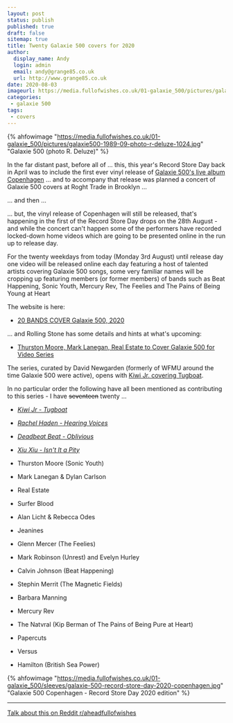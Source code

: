 ```yaml
---
layout: post
status: publish
published: true
draft: false
sitemap: true
title: Twenty Galaxie 500 covers for 2020
author:
  display_name: Andy
  login: admin
  email: andy@grange85.co.uk
  url: http://www.grange85.co.uk
date: 2020-08-03
imageurl: https://media.fullofwishes.co.uk/01-galaxie_500/pictures/galaxie500-1989-09-photo-r-deluze-1024.jpg
categories:
 - galaxie 500
tags:
 - covers
---
```


 {% ahfowimage "https://media.fullofwishes.co.uk/01-galaxie_500/pictures/galaxie500-1989-09-photo-r-deluze-1024.jpg" "Galaxie 500 (photo R. Deluze)" %}

In the far distant past, before all of ... this, this year's Record Store Day back in April was to include the first ever vinyl release of [Galaxie 500's live album Copenhagen](https://www.fullofwishes.co.uk/database/galaxie-500/releases/galaxie-500-copenhagen/#202020-rsd-lp) ... and to accompany that release was planned a concert of Galaxie 500 covers at Roght Trade in Brooklyn ...

... and then ... 

... but, the vinyl release of Copenhagen will still be released, that's happening in the first of the Record Store Day drops on the 28th August - and while the concert can't happen some of the performers have recorded locked-down home videos which are going to be presented online in the run up to release day.

For the twenty weekdays from today (Monday 3rd August) until release day one video will be released online each day featuring a host of talented artists covering Galaxie 500 songs, some very familiar names will be cropping up featuring members (or former members) of bands such as Beat Happening, Sonic Youth, Mercury Rev, The Feelies and The Pains of Being Young at Heart



The website is here:
 - [20 BANDS COVER Galaxie 500, 2020](https://www.20-20-20.com/twentysongs2020)

... and Rolling Stone has some details and hints at what's upcoming:
 - [Thurston Moore, Mark Lanegan, Real Estate to Cover Galaxie 500 for Video Series](https://www.rollingstone.com/music/music-news/thurston-moore-mark-lanegan-real-estate-galaxie-500-tribute-1038266/)

The series, curated by David Newgarden (formerly of WFMU around the time Galaxie 500 were active), opens with [Kiwi Jr. covering Tugboat](https://www.20-20-20.com/twentysongs2020).


In no particular order the following have all been mentioned as contributing to this series - I have ~~seventeen~~ twenty ...

 - _[Kiwi Jr - Tugboat](https://www.reddit.com/r/aheadfullofwishes/comments/i42rgv/day_1_of_the_galaxie_500_covers_project_was_kiwi/)_
 - _[Rachel Haden - Hearing Voices](https://www.reddit.com/r/aheadfullofwishes/comments/i3fltp/rachel_hadens_lovely_bassdriven_cover_of_hearing/)_
 - _[Deadbeat Beat - Oblivious](https://www.reddit.com/r/aheadfullofwishes/comments/i40iib/day_3_of_the_galaxie_500_covers_project_in_the/)_
 - _[Xiu Xiu - Isn't It a Pity](https://www.reddit.com/r/aheadfullofwishes/comments/i4ovbq/for_day_4_of_the_galaxie_500_covers_series_its/)_

 - Thurston Moore (Sonic Youth)
 - Mark Lanegan & Dylan Carlson
 - Real Estate
 - Surfer Blood 
 - Alan Licht & Rebecca Odes
 - Jeanines
 - Glenn Mercer (The Feelies)	
 - Mark Robinson (Unrest) and Evelyn Hurley
 - Calvin Johnson (Beat Happening)
 - Stephin Merrit (The Magnetic Fields)
 - Barbara Manning
 - Mercury Rev
 - The Natvral (Kip Berman of The Pains of Being Pure at Heart)
 - Papercuts
 - Versus
 - Hamilton (British Sea Power)



{% ahfowimage "https://media.fullofwishes.co.uk/01-galaxie_500/sleeves/galaxie-500-record-store-day-2020-copenhagen.jpg" "Galaxie 500 Copenhagen - Record Store Day 2020 edition" %}

--- 

<i class="fa fa-comments" aria-hidden="true"></i>  [Talk about this on Reddit r/aheadfullofwishes](https://www.reddit.com/r/aheadfullofwishes/comments/i2y0ty/twenty_galaxie_500_covers_for_2020/)